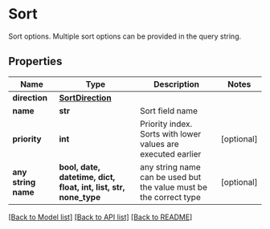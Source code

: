 # Sort

Sort options. Multiple sort options can be provided in the query string.

## Properties
Name | Type | Description | Notes
------------ | ------------- | ------------- | -------------
**direction** | [**SortDirection**](SortDirection.md) |  | 
**name** | **str** | Sort field name | 
**priority** | **int** | Priority index. Sorts with lower values are executed earlier | [optional] 
**any string name** | **bool, date, datetime, dict, float, int, list, str, none_type** | any string name can be used but the value must be the correct type | [optional]

[[Back to Model list]](../README.md#documentation-for-models) [[Back to API list]](../README.md#documentation-for-api-endpoints) [[Back to README]](../README.md)


